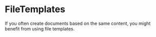 # FileTemplates
If you often create documents based on the same content, you might benefit from using file templates.
